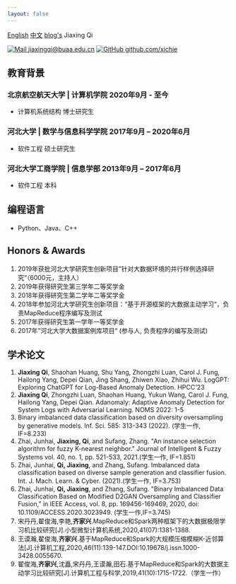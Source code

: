 ```yaml
---
layout: false
---
```

<meta http-equiv="Content-Type" content="text/html;charset=utf-8"/>
<span> <a href="/cv/en" target="_self">English</a> </span> <span> <a href="/cv/" target="_self">中文</a> </span> <span> <a href="/" target="_self">blog's</a> </span>
<span class="name">Jiaxing Qi</span>

<span class="info">

[![Mail](https://simpleicons.org/icons/minutemailer.svg) jiaxingqi@buaa.edu.cn](jiaxingqi@buaa.edu.cn)
[![GitHub](https://simpleicons.org/icons/github.svg) github.com/xichie](https://github.com/xichie)

</span>

## 教育背景

### 北京航空航天大学 |  计算机学院  <time> 2020年9月 - 至今 </time>

- 计算机系统结构 博士研究生

### 河北大学 | 数学与信息科学学院 <time> 2017年9月 – 2020年6月 </time>

- 软件工程 硕士研究生

### 河北大学工商学院 | 信息学部 <time> 2013年9月 – 2017年6月  </time>
- 软件工程 本科

## 编程语言
- Python、Java、C++
## Honors & Awards
<!-- May 2021, Jul 2022 -->
<!-- ### Dan Evans Term Scholarships | <location> Department of Chemical Engineering, University of Washington </location> <time> 2021 & 2022 </time> -->
<!-- ## Publications -->
1. 2019年获批河北大学研究生创新项目”针对大数据环境的并行样例选择研究“（6000元，主持人）
1. 2019年获得研究生第三学年二等奖学金
1. 2018年获得研究生第二学年二等奖学金
1. 2018年参加河北大学研究生创新项目：“基于开源框架的大数据主动学习“，负责MapReduce程序编写及测试
1. 2017年获得研究生第一学年一等奖学金
1. 2017年”河北大学大数据案例库项目“ (参与人, 负责程序的编写及测试) 

## 学术论文
1. **Jiaxing Qi**, Shaohan Huang, Shu Yang, Zhongzhi Luan, Carol J. Fung, Hailong Yang, Depei Qian, Jing Shang, Zhiwen Xiao, Zhihui Wu. LogGPT: Exploring ChatGPT for Log-Based Anomaly Detection. HPCC'23
2. **Jiaxing Qi**, Zhongzhi Luan, Shaohan Huang, Yukun Wang, Carol J. Fung, Hailong Yang, Depei Qian. Adanomaly: Adaptive Anomaly Detection for System Logs with Adversarial Learning. NOMS 2022: 1-5
3. Binary imbalanced data classification based on diversity oversampling by generative models. Inf. Sci. 585: 313-343 (2022). (学生一作, IF=8.233)
4. Zhai, Junhai, **Jiaxing, Qi**, and Sufang, Zhang. "An instance selection algorithm for fuzzy K-nearest neighbor." Journal of Intelligent & Fuzzy Systems vol. 40, no. 1, pp. 521-533, 2021.(学生一作, IF=1.851)
5. Zhai, Junhai, **Qi, Jiaxing**, and Zhang, Sufang. Imbalanced data classification based on diverse sample generation and classifier fusion. Int. J. Mach. Learn. & Cyber. (2021).(学生一作, IF=3.753)
6. Zhai, Junhai, **Qi, Jiaxing**, and Zhang, Sufang. "Binary Imbalanced Data Classification Based on Modified D2GAN Oversampling and Classifier Fusion," in IEEE Access, vol. 8, pp. 169456-169469, 2020, doi: 10.1109/ACCESS.2020.3023949. (学生一作,IF=3.745)
7. 宋丹丹,翟俊海,李艳,**齐家兴**.MapReduce和Spark两种框架下的大数据极限学习机比较研究[J].小型微型计算机系统,2020,41(07):1381-1388.
8. 王谟瀚,翟俊海,**齐家兴**.基于MapReduce和Spark的大规模压缩模糊K-近邻算法[J].计算机工程,2020,46(11):139-147.DOI:10.19678/j.issn.1000-3428.0055670.
9. 翟俊海,**齐家兴**,沈矗,宋丹丹,王谟瀚,田石.基于MapReduce和Spark的大数据主动学习比较研究[J].计算机工程与科学,2019,41(10):1715-1722.（学生一作）


<!-- ### Oral Presentations-->

<!-- Add at top in reverse chronological order. -->

<!-- ### Poster Presentations -->

<!-- Add at top in reverse chronological order. -->

<!-- ## Teaching Experience

### Calculus Teaching Assistant <time> Sep 2018 – May 2019 </time>

<location> Kinglee High School </location>

- Gave AP Calculus AB lectures 4 hours weekly to 5 students in alignment with CollegeBoard curriculum
- Clarified complex concepts and common confusions about calculus with classroom activities
- Worked with supervisor to design and grade concept checks, homework, and quizzes with tight deadlines

## Service -->

<link rel="stylesheet" type="text/css" href="resume.css">
<script src="resume.js"></script>

<!-- Detail checks: 1. No period for each bullet; 2. Past tense for previous work; 3. Present tense for current work; 4. Spell check passed; 5. Grammarly check passed; 6. Sync with Linkedin; 7. Check paper format -->